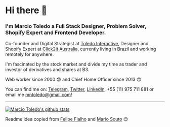 # Hi there 👋

### I'm Marcio Toledo a Full Stack Designer, Problem Solver, Shopify Expert and Frontend Developer.

Co-founder and Digital Strategist at [Toledo Interactive](//toledointeractive.com), Designer and Shopify Expert at [Click2it Australia](//click2it.com.au), currently living in Brazil and working remotely for anywhere.

I'm fascinated by the stock market and divide my time as trader and investor of derivatives and shares at B3.

Web worker since 2000 😎 and Chief Home Officer since 2013 🙃

You can find me on: [Telegram](//t.me/marciotoledo), [Twitter](//twitter.com/marciotoledo), [LinkedIn](//linkedin.com/in/marciotoledo), +55 (11) 975 711 881 or email me mntoledo@gmail.com!

____

[![Marcio Toledo's github stats](https://github-readme-stats.vercel.app/api?username=marciotoledo&theme=dark&show_icons=true&count_private=true)](https://github.com/marciotoledo)


<!--
**marciotoledo/marciotoledo** is a ✨ _special_ ✨ repository because its `README.md` (this file) appears on your GitHub profile.

Here are some ideas to get you started:

- 🔭 I’m currently working on ...
- 🌱 I’m currently learning ...
- 👯 I’m looking to collaborate on ...
- 🤔 I’m looking for help with ...
- 💬 Ask me about ...
- 📫 How to reach me: ...
- 😄 Pronouns: ...
- ⚡ Fun fact: ...
-->

Readme idea copied from [Felipe Fialho](https://github.com/felipefialho) and [Mario Souto](https://github.com/omariosouto) 😉
